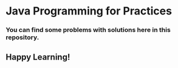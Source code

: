 # Java Programming for Practices
### You can find some problems with solutions here in this repository.
## Happy Learning!

